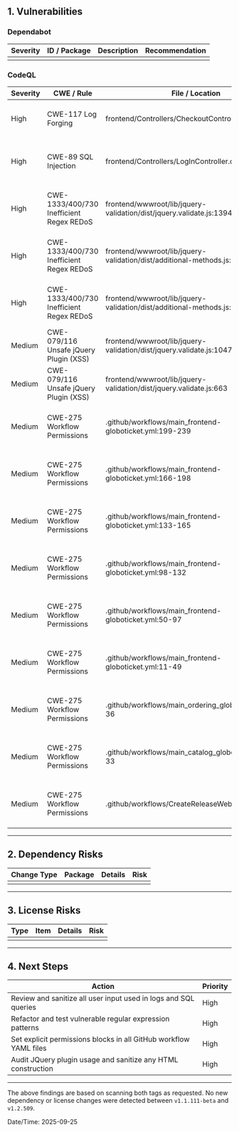 ## 1. Vulnerabilities

### Dependabot
| Severity | ID / Package | Description | Recommendation |
|----------|--------------|-------------|----------------|
|          |              |             |                |

### CodeQL
| Severity | CWE / Rule | File / Location | Description | Recommendation |
|----------|------------|-----------------|-------------|----------------|
| High     | CWE-117 Log Forging | frontend/Controllers/CheckoutController.cs:51 | Log entry uses user-provided input. | Sanitize user input before logging. |
| High     | CWE-89 SQL Injection | frontend/Controllers/LogInController.cs:17 | SQL query based on untrusted user parameter. | Use parameterized queries. |
| High     | CWE-1333/400/730 Inefficient Regex REDoS | frontend/wwwroot/lib/jquery-validation/dist/jquery.validate.js:1394 | Vulnerable regex causing exponential backtracking. | Refactor regex pattern for efficiency. |
| High     | CWE-1333/400/730 Inefficient Regex REDoS | frontend/wwwroot/lib/jquery-validation/dist/additional-methods.js:1092 | Vulnerable regex causing exponential backtracking. | Refactor regex pattern for efficiency. |
| High     | CWE-1333/400/730 Inefficient Regex REDoS | frontend/wwwroot/lib/jquery-validation/dist/additional-methods.js:1092 | Vulnerable regex causing exponential backtracking. | Refactor regex pattern for efficiency. |
| Medium   | CWE-079/116 Unsafe jQuery Plugin (XSS) | frontend/wwwroot/lib/jquery-validation/dist/jquery.validate.js:1047 | Potential XSS in '$.fn.validate' plugin. | Avoid unsanitized HTML construction. |
| Medium   | CWE-079/116 Unsafe jQuery Plugin (XSS) | frontend/wwwroot/lib/jquery-validation/dist/jquery.validate.js:663 | Potential XSS in '$.fn.validate' plugin. | Avoid unsanitized HTML construction. |
| Medium   | CWE-275 Workflow Permissions | .github/workflows/main_frontend-globoticket.yml:199-239 | Workflow missing explicit permissions block. | Explicitly set 'permissions' for jobs. |
| Medium   | CWE-275 Workflow Permissions | .github/workflows/main_frontend-globoticket.yml:166-198 | Workflow missing explicit permissions block. | Explicitly set 'permissions' for jobs. |
| Medium   | CWE-275 Workflow Permissions | .github/workflows/main_frontend-globoticket.yml:133-165 | Workflow missing explicit permissions block. | Explicitly set 'permissions' for jobs. |
| Medium   | CWE-275 Workflow Permissions | .github/workflows/main_frontend-globoticket.yml:98-132 | Workflow missing explicit permissions block. | Explicitly set 'permissions' for jobs. |
| Medium   | CWE-275 Workflow Permissions | .github/workflows/main_frontend-globoticket.yml:50-97 | Workflow missing explicit permissions block. | Explicitly set 'permissions' for jobs. |
| Medium   | CWE-275 Workflow Permissions | .github/workflows/main_frontend-globoticket.yml:11-49 | Workflow missing explicit permissions block. | Explicitly set 'permissions' for jobs. |
| Medium   | CWE-275 Workflow Permissions | .github/workflows/main_ordering_globoticket.yml:14-36 | Workflow missing explicit permissions block. | Explicitly set 'permissions' for jobs. |
| Medium   | CWE-275 Workflow Permissions | .github/workflows/main_catalog_globoticket.yml:11-33 | Workflow missing explicit permissions block. | Explicitly set 'permissions' for jobs. |
| Medium   | CWE-275 Workflow Permissions | .github/workflows/CreateReleaseWebApp.yaml:6-74 | Workflow missing explicit permissions block. | Explicitly set 'permissions' for jobs. |

---

## 2. Dependency Risks
| Change Type | Package | Details | Risk |
|-------------|---------|---------|------|
|             |         |         |      |

---

## 3. License Risks
| Type | Item | Details | Risk |
|------|------|---------|------|
|      |      |         |      |

---

## 4. Next Steps
| Action | Priority |
|--------|----------|
| Review and sanitize all user input used in logs and SQL queries | High |
| Refactor and test vulnerable regular expression patterns | High |
| Set explicit permissions blocks in all GitHub workflow YAML files | High |
| Audit JQuery plugin usage and sanitize any HTML construction | High |

---

The above findings are based on scanning both tags as requested. No new dependency or license changes were detected between `v1.1.111-beta` and `v1.2.509`.

Date/Time: 2025-09-25
